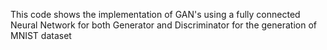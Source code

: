This code shows the implementation of GAN's using a fully connected Neural Network for both Generator and Discriminator for the generation of MNIST dataset  
